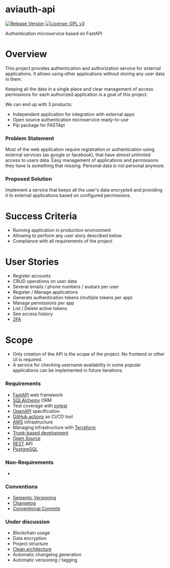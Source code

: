 # aviauth-api
[![Release Version](https://img.shields.io/github/v/release/julleks/aviauth-api.svg?sort=semver)](https://github.com/julleks/aviauth-api/releases)
[![License: GPL v3](https://img.shields.io/badge/License-GPLv3-blue.svg)](https://github.com/julleks/aviauth-api/blob/develop/LICENSE)

Authentication microservice based on FastAPI


# Overview

This project provides authentication and authorization service for external applications.
It allows using other applications without storing any user data in them.

Keeping all the data in a single place and clear management of access permissions for each
authorized application is a goal of this project.

We can end up with 3 products:
- Independent application for integration with external apps
- Open source authentication microservice ready-to-use
- Pip package for FASTApi


### Problem Statement

Most of the web application require registration or authentication using external services 
(as google or facebook), that have almost unlimited access to users data. Easy management of 
applications and permissions they have is something that missing.
Personal data is not personal anymore.


### Proposed Solution

Implement a service that keeps all the user's data encrypted and providing it
to external applications based on configured permissions.


# Success Criteria

- Running application in production environment
- Allowing to perform any user story described below
- Compliance with all requirements of the project


# User Stories

- Register accounts
- CRUD operations on user data
- Several emails / phone numbers / avatars per user
- Register / Manage applications
- Generate authentication tokens (multiple tokens per app)
- Manage permissions per app
- List / Delete active tokens
- See access history
- [2FA](https://en.wikipedia.org/wiki/Multi-factor_authentication)


# Scope

- Only creation of the API is the scope of the project. No frontend or other UI is required.
- A service for checking username availability in some popular applications
can be implemented in future iterations.


### Requirements

- [FastAPI](https://fastapi.tiangolo.com) web framework
- [SQLAlchemy](https://www.sqlalchemy.org) ORM
- Test coverage with [pytest](https://docs.pytest.org/en/6.2.x/contents.html)
- [OpenAPI](https://swagger.io/specification/) specification
- [GitHub actions](https://github.com/features/actions) as CI/CD tool
- [AWS](http://aws.amazon.com) infrastructure
- Managing infrastructure with [Terraform](https://www.terraform.io)
- [Trunk-based development](https://www.atlassian.com/continuous-delivery/continuous-integration/trunk-based-development)
- [Open Source](https://opensource.org)
- [REST](https://restfulapi.net) API
- [PostgreSQL](https://www.postgresql.org)


### Non-Requirements

- 

### Conventions 

- [Semantic Versioning](https://semver.org/)
- [Changelog](https://keepachangelog.com/en/1.1.0/)
- [Conventional Commits](https://www.conventionalcommits.org/en/v1.0.0/)


### Under discussion

- Blockchain usage
- Data encryption
- Project structure
- [Clean architecture](https://breadcrumbscollector.tech/python-the-clean-architecture-in-2021/)
- Automatic changelog generation
- Automatic versioning / tagging
